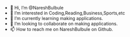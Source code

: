 - 👋 Hi, I’m @NareshBulbule
- 👀 I’m interested in Coding,Reading,Business,Sports,etc
- 🌱 I’m currently learning making applications.
- 💞️ I’m looking to collaborate on making applications.
- 📫 How to reach me on NareshBulbule on Github.

<!---
NareshBulbule/NareshBulbule is a ✨ special ✨ repository because its `README.md` (this file) appears on your GitHub profile.
You can click the Preview link to take a look at your changes.
--->
